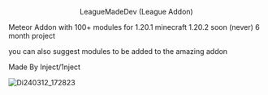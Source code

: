 <p align="center">
LeagueMadeDev (League Addon)

Meteor Addon with 100+ modules for 1.20.1 minecraft 1.20.2 soon (never) 6 month project

you can also suggest modules to be added to the amazing addon

Made By Inject/1nject
</p>
<p align="center">

![Di240312_172823](https://github.com/YsnKey/Leaguemadedev/assets/79665934/32caed74-f95e-4427-8aa1-d7b8a4badb77)
</p>
